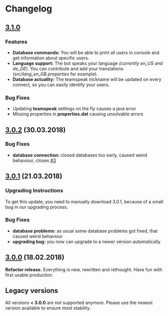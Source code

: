 # Changelog

## [3.1.0](https://github.com/stephan-strate/teamspeak-league-update/releases/tag/3.1.0)

### Features

* **Database commands:** You will be able to print all users in console and get information about
specific users.
* **Language support:** The bot speaks your language *(currently en_US and de_DE)*.
You can contribute and add your translations (*src/lang_en_GB.properties* for example).
* **Database actuality:** The teamspeak nickname will be updated on every connect, so you can
easily identify your users.

### Bug Fixes

* Updating **teamspeak** settings on the fly causes a java error
* Missing properties in **properties.dat** causing unsolvable errors

## [3.0.2](https://github.com/stephan-strate/teamspeak-league-update/releases/tag/3.0.2) (30.03.2018)

### Bug Fixes

* **database connection:** closed databases too early, caused weird behaviour, closes [#3](https://github.com/stephan-strate/teamspeak-league-update/issues/3)

## [3.0.1](https://github.com/stephan-strate/teamspeak-league-update/releases/tag/3.0.1) (21.03.2018)

### Upgrading Instructions

To get this update, you need to manually download 3.0.1, because of a small bug in our upgrading process.

### Bug Fixes

* **database problems:** as usual some database problems got fixed, that caused weird behaviour
* **upgrading bug:** you now can upgrade to a newer version automatically

## [3.0.0](https://github.com/stephan-strate/teamspeak-league-update/releases/tag/3.0.0) (18.02.2018)

**Refactor release.** Everything is new, rewritten and rethought. Have fun with first usable production.

## Legacy versions

All versions **< 3.0.0** are not supported anymore.
Please use the newest version available to ensure most stability.